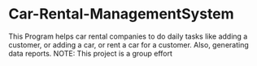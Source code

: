 # Car-Rental-ManagementSystem
This Program helps car rental companies to do daily tasks like adding a customer, or adding a car, or rent a car for a customer. Also, generating data reports.
NOTE: This project is a group effort
